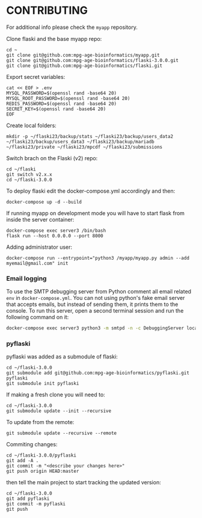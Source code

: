 # CONTRIBUTING

For additional info please check the `myapp` repository.

Clone flaski and the base myapp repo:

```
cd ~
git clone git@github.com:mpg-age-bioinformatics/myapp.git
git clone git@github.com:mpg-age-bioinformatics/flaski-3.0.0.git
git clone git@github.com:mpg-age-bioinformatics/flaski.git
```

Export secret variables:
```
cat << EOF > .env
MYSQL_PASSWORD=$(openssl rand -base64 20)
MYSQL_ROOT_PASSWORD=$(openssl rand -base64 20)
REDIS_PASSWORD=$(openssl rand -base64 20)
SECRET_KEY=$(openssl rand -base64 20)
EOF
```

Create local folders:
```
mkdir -p ~/flaski23/backup/stats ~/flaski23/backup/users_data2 ~/flaski23/backup/users_data3 ~/flaski23/backup/mariadb ~/flaski23/private ~/flaski23/mpcdf ~/flaski23/submissions
```

Switch brach on the Flaski (v2) repo:
```
cd ~/flaski
git switch v2.x.x
cd ~/flaski-3.0.0
```

To deploy flaski edit the docker-compose.yml accordingly and then:
```
docker-compose up -d --build
```

If running myapp on development mode you will have to start flask from inside the server container:
```
docker-compose exec server3 /bin/bash
flask run --host 0.0.0.0 --port 8000
```
Adding administrator user:
```
docker-compose run --entrypoint="python3 /myapp/myapp.py admin --add myemail@gmail.com" init
```

### Email logging

To use the SMTP debugging server from Python comment all email related `env` in `docker-compose.yml`.
You can not using python's fake email server that accepts emails, but instead of sending them, it prints them to the console. 
To run this server, open a second terminal session and run the following command on it:
```bash
docker-compose exec server3 python3 -m smtpd -n -c DebuggingServer localhost:8025
```

### pyflaski

pyflaski was added as a submodule of flaski:
```
cd ~/flaski-3.0.0
git submodule add git@github.com:mpg-age-bioinformatics/pyflaski.git pyflaski
git submodule init pyflaski
```

If making a fresh clone you will need to:
```
cd ~/flaski-3.0.0
git submodule update --init --recursive
```

To update from the remote:
```
git submodule update --recursive --remote
```

Commiting changes:
```
cd ~/flaski-3.0.0/pyflaski
git add -A . 
git commit -m "<describe your changes here>"
git push origin HEAD:master
```

then tell the main project to start tracking the updated version:
```
cd ~/flaski-3.0.0
git add pyflaski
git commit -m pyflaski
git push
```
